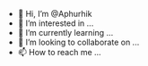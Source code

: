 - 👋 Hi, I’m @Aphurhik
- 👀 I’m interested in ...
- 🌱 I’m currently learning ...
- 💞️ I’m looking to collaborate on ...
- 📫 How to reach me ...

<!---
Aphurhik/Aphurhik is a ✨ special ✨ repository because its `README.md` (this file) appears on your GitHub profile.
You can click the Preview link to take a look at your changes.
--->
